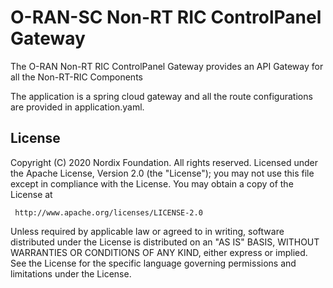# O-RAN-SC Non-RT RIC ControlPanel Gateway

The O-RAN Non-RT RIC ControlPanel Gateway provides an API Gateway for all the Non-RT-RIC Components

The application is a spring cloud gateway and all the route configurations are provided in application.yaml.


## License

Copyright (C) 2020 Nordix Foundation. All rights reserved.
Licensed under the Apache License, Version 2.0 (the "License");
you may not use this file except in compliance with the License.
You may obtain a copy of the License at

     http://www.apache.org/licenses/LICENSE-2.0

Unless required by applicable law or agreed to in writing, software
distributed under the License is distributed on an "AS IS" BASIS,
WITHOUT WARRANTIES OR CONDITIONS OF ANY KIND, either express or implied.
See the License for the specific language governing permissions and
limitations under the License.
